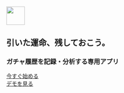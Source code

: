 # <img src="/logo.svg" style="height: 48px; vertical-align: middle;">  
## 引いた運命、残しておこう。
### ガチャ履歴を記録・分析する専用アプリ

[今すぐ始める](/signup)  
[デモを見る](/demo)
